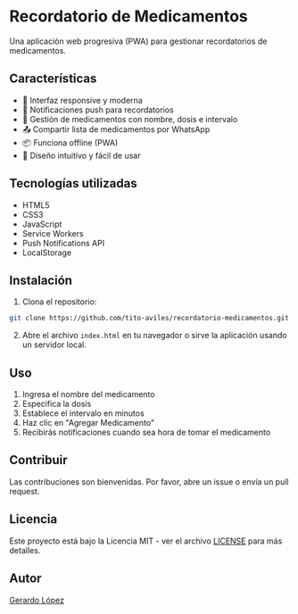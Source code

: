 # Recordatorio de Medicamentos

Una aplicación web progresiva (PWA) para gestionar recordatorios de medicamentos.

## Características

- 📱 Interfaz responsive y moderna
- 🔔 Notificaciones push para recordatorios
- 💊 Gestión de medicamentos con nombre, dosis e intervalo
- 📤 Compartir lista de medicamentos por WhatsApp
- 📦 Funciona offline (PWA)
- 🎨 Diseño intuitivo y fácil de usar

## Tecnologías utilizadas

- HTML5
- CSS3
- JavaScript
- Service Workers
- Push Notifications API
- LocalStorage

## Instalación

1. Clona el repositorio:
```bash
git clone https://github.com/tito-aviles/recordatorio-medicamentos.git
```

2. Abre el archivo `index.html` en tu navegador o sirve la aplicación usando un servidor local.

## Uso

1. Ingresa el nombre del medicamento
2. Especifica la dosis
3. Establece el intervalo en minutos
4. Haz clic en "Agregar Medicamento"
5. Recibirás notificaciones cuando sea hora de tomar el medicamento

## Contribuir

Las contribuciones son bienvenidas. Por favor, abre un issue o envía un pull request.

## Licencia

Este proyecto está bajo la Licencia MIT - ver el archivo [LICENSE](LICENSE) para más detalles.

## Autor

[Gerardo López](https://github.com/tito-aviles) 